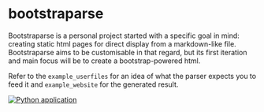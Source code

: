 # bootstraparse
Bootstraparse is a personal project started with a specific goal in mind: creating static html pages for direct display from a markdown-like file.
Bootstraparse aims to be customisable in that regard, but its first iteration and main focus will be to create a bootstrap-powered html.

Refer to the `example_userfiles` for an idea of what the parser expects you to feed it and `example_website` for the generated result.

[![Python application](https://github.com/idle-org/bootstraparse/actions/workflows/python-app.yml/badge.svg)](https://github.com/idle-org/bootstraparse/actions/workflows/python-app.yml)
